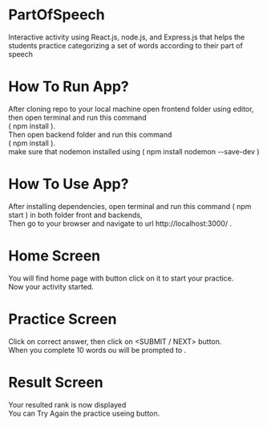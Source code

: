 # PartOfSpeech
Interactive activity using React.js, node.js, and Express.js that helps the students practice categorizing a set of words according to their part of speech
# How To Run App?
After cloning repo to your local machine open frontend folder using editor, then open terminal and run this command
<br />
( npm install ).
<br />
Then open backend folder and run this command
<br />
( npm install ).
<br />
make sure that nodemon installed using ( npm install nodemon --save-dev )
# How To Use App?
After installing dependencies, open terminal and run this command ( npm start ) in both folder front and backends,
<br />
Then go to your browser and navigate to url http://localhost:3000/ . 
# Home Screen
You will find home page with button <START ACTIVITY> click on it to start your practice.
  <br />
Now your activity started.
 # Practice Screen
Click on correct answer, then click on <SUBMIT / NEXT> button.
    <br />
When you complete 10 words ou will be prompted to <Submit Answers>.
# Result Screen
 Your resulted rank is now displayed
    <br />
You can Try Again the practice useing <Try Again> button.


